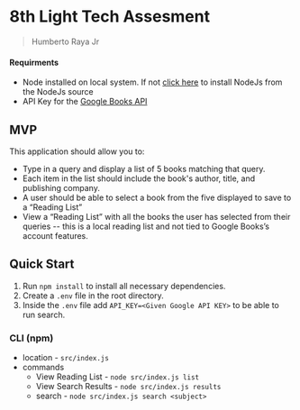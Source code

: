 # 8th Light Tech Assesment
> Humberto Raya Jr

#### Requirments
* Node installed on local system. If not [click here](https://nodejs.org/en/) to install NodeJs from the NodeJs source
* API Key for the [Google Books API](https://developers.google.com/books/docs/overview)


## MVP
This application should allow you to:
* Type in a query and display a list of 5 books matching that query.
* Each item in the list should include the book's author, title, and publishing company.
* A user should be able to select a book from the five displayed to save to a “Reading List”
* View a “Reading List” with all the books the user has selected from their queries -- this is a local reading list and not tied to Google Books’s account features.

## Quick Start
1. Run `npm install` to install all necessary dependencies.
2. Create a `.env` file in the root directory.
3. Inside the `.env` file add `API_KEY=<Given Google API KEY>` to be able to run search.

### CLI (npm)
* location - `src/index.js`
* commands
  * View Reading List - `node src/index.js list`
  * View Search Results - `node src/index.js results`
  * search - `node src/index.js search <subject>`